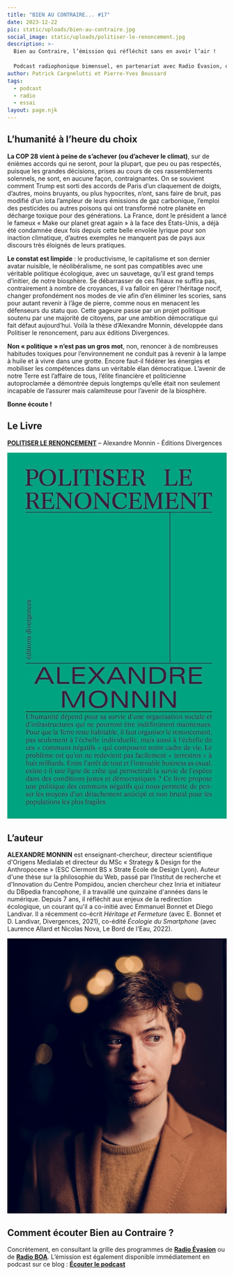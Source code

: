 ```yaml
---
title: "BIEN AU CONTRAIRE... #17"
date: 2023-12-22
pic: static/uploads/bien-au-contraire.jpg
social_image: static/uploads/politiser-le-renoncement.jpg
description: >-
  Bien au Contraire, l’émission qui réfléchit sans en avoir l’air !

  Podcast radiophonique bimensuel, en partenariat avec Radio Évasion, dans laquelle un livre, roman, essai, pamphlet, sert de base à l'exploration d'un sujet de société. Nourrir la réflexion et proposer des points de vue spécifiques sur les thèmes les plus divers sont les deux ambitions de ces émissions.
author: Patrick Cargnelutti et Pierre-Yves Boussard
tags:
  - podcast
  - radio
  - essai
layout: page.njk
---
```

## L’humanité à l’heure du choix

**La COP 28 vient à peine de s’achever (ou d’achever le climat)**, sur de énièmes accords qui ne seront, pour la plupart, que peu ou pas respectés, puisque les grandes décisions, prises au cours de ces rassemblements solennels, ne sont, en aucune façon, contraignantes. On se souvient comment Trump est sorti des accords de Paris d’un claquement de doigts, d’autres, moins bruyants, ou plus hypocrites, n’ont, sans faire de bruit, pas modifié d’un iota l’ampleur de leurs émissions de gaz carbonique, l’emploi des pesticides ou autres poisons qui ont transformé notre planète en décharge toxique pour des générations. La France, dont le président a lancé le fameux « Make our planet great again » à la face des États-Unis, a déjà été condamnée deux fois depuis cette belle envolée lyrique pour son inaction climatique, d’autres exemples ne manquent pas de pays aux discours très éloignés de leurs pratiques.

**Le constat est limpide** : le productivisme, le capitalisme et son dernier avatar nuisible, le néolibéralisme, ne sont pas compatibles avec une véritable politique écologique, avec un sauvetage, qu’il est grand temps d’initier, de notre biosphère. Se débarrasser de ces fléaux ne suffira pas, contrairement à nombre de croyances, il va falloir en gérer l’héritage nocif, changer profondément nos modes de vie afin d’en éliminer les scories, sans pour autant revenir à l’âge de pierre, comme nous en menacent les défenseurs du statu quo. Cette gageure passe par un projet politique soutenu par une majorité de citoyens, par une ambition démocratique qui fait défaut aujourd’hui. Voilà la thèse d’Alexandre Monnin, développée dans Politiser le renoncement, paru aux éditions Divergences. 

**Non « politique » n’est pas un gros mot**, non, renoncer à de nombreuses habitudes toxiques pour l’environnement ne conduit pas à revenir à la lampe à huile et à vivre dans une grotte. Encore faut-il fédérer les énergies et mobiliser les compétences dans un véritable élan démocratique. L’avenir de notre Terre est l’affaire de tous, l’élite financière et politicienne autoproclamée a démontrée depuis longtemps qu’elle était non seulement incapable de l’assurer mais calamiteuse pour l’avenir de la biosphère.

**Bonne écoute !**

## Le Livre

**[POLITISER LE RENONCEMENT](https://www.editionsdivergences.com/livre/politiser-le-renoncement)** – Alexandre Monnin - Éditions Divergences

![Fond de couverture vert émeraude. Titre en haut, sur deux lignes en caractères gras, noirs. Au dessous un espace vide défini par deux fines lignes horizontales, barrées d'un trait vertical sur le coté droit, puis le nom de l'auteur, sur deux lignes également, caractères noirs, suivi par un résumé du contenu de l'essai.](static/uploads/politiser-le-renoncement.jpg "Politiser le renoncement")

## L’auteur

**ALEXANDRE MONNIN** est enseignant-chercheur, directeur scientifique d'Origens Medialab et directeur du MSc « Strategy & Design for the Anthropocene » (ESC Clermont BS x Strate École de Design Lyon). Auteur d'une thèse sur la philosophie du Web, passé par l'Institut de recherche et d'Innovation du Centre Pompidou, ancien chercheur chez Inria et initiateur du DBpedia francophone, il a travaillé une quinzaine d'années dans le numérique. Depuis 7 ans, il réfléchit aux enjeux de la redirection écologique, un courant qu'il a co-initié avec Emmanuel Bonnet et Diego Landivar. Il a récemment co-écrit *Héritage et Fermeture* (avec E. Bonnet et D. Landivar, Divergences, 2021), co-édité *Écologie du Smartphone* (avec Laurence Allard et Nicolas Nova, Le Bord de l'Eau, 2022).

![](static/uploads/alexandre-monnin-1.jpg "Alexandre Monnin")

## Comment écouter Bien au Contraire ?

Concrètement, en consultant la grille des programmes de **[Radio Évasion](https://www.radioevasion.net/)** ou de **[Radio BOA](https://www.radio-boa.bzh/fr)**. L’émission est également disponible immédiatement en podcast sur ce blog : **[Écouter le podcast](https://www.radioevasion.net/actu/bac-17/)**